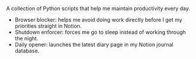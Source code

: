 A collection of Python scripts that help me maintain productivity every day.

- Browser blocker: helps me avoid doing work directly before I get my priorities straight in Notion.
- Shutdown enforcer: forces me go to sleep instead of working through the night.
- Daily opener: launches the latest diary page in my Notion journal database.